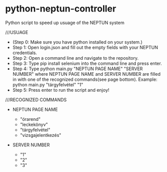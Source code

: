 # python-neptun-controller
Python script to speed up usuage of the NEPTUN system

///USUAGE
* (Step 0: Make sure you have python installed on your system.)
* Step 1: Open login.json and fill out the empty fields with your NEPTUN credentials.
* Step 2: Open a command line and navigate to the repository.
* Step 3: Type pip install selenium into the command line and press enter.
* Step 4: Type python main.py "NEPTUN PAGE NAME" "SERVER NUMBER" where NEPTUN PAGE NAME and SERVER NUMBER are filled in with one of the recognized commands(see page bottom). Example:  python main.py "tárgyfelvétel" "1"
* Step 5: Press enter to run the script and enjoy!

///RECOGNIZED COMMANDS
* NEPTUN PAGE NAME
  * "órarend"
  * "leckekönyv"
  * "tárgyfelvétel"
  * "vizsgajelentkezés"

* SERVER NUMBER
  *  "1"
  *  "2"
  *  "3"
